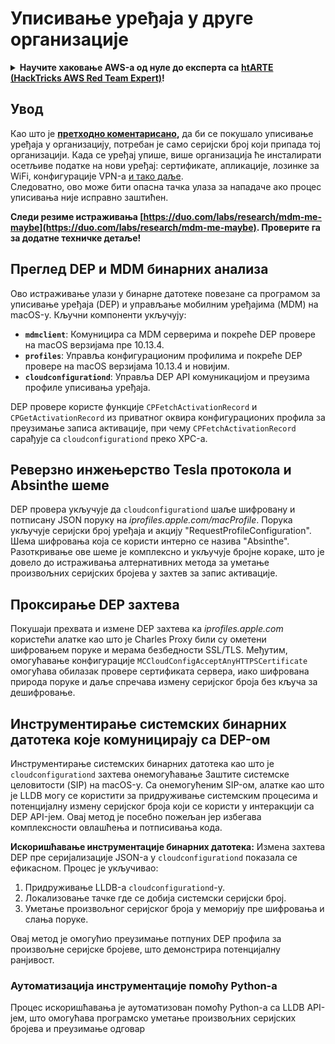 # Уписивање уређаја у друге организације

<details>

<summary><strong>Научите хаковање AWS-а од нуле до експерта са</strong> <a href="https://training.hacktricks.xyz/courses/arte"><strong>htARTE (HackTricks AWS Red Team Expert)</strong></a><strong>!</strong></summary>

Други начини да подржите HackTricks:

* Ако желите да видите вашу **компанију рекламирану на HackTricks** или **преузмете HackTricks у PDF-у** Проверите [**ПРЕТПЛАТНЕ ПЛАНОВЕ**](https://github.com/sponsors/carlospolop)!
* Набавите [**званични PEASS & HackTricks сувенир**](https://peass.creator-spring.com)
* Откријте [**The PEASS Family**](https://opensea.io/collection/the-peass-family), нашу колекцију ексклузивних [**NFT-ова**](https://opensea.io/collection/the-peass-family)
* **Придружите се** 💬 [**Discord групи**](https://discord.gg/hRep4RUj7f) или [**телеграм групи**](https://t.me/peass) или **пратите** нас на **Твитеру** 🐦 [**@carlospolopm**](https://twitter.com/hacktricks_live)**.**
* **Поделите своје хакерске трикове слањем PR-ова на** [**HackTricks**](https://github.com/carlospolop/hacktricks) и [**HackTricks Cloud**](https://github.com/carlospolop/hacktricks-cloud) github репозиторијуме.

</details>

## Увод

Као што је [**претходно коментарисано**](./#what-is-mdm-mobile-device-management)**,** да би се покушало уписивање уређаја у организацију, потребан је само серијски број који припада тој организацији. Када се уређај упише, више организација ће инсталирати осетљиве податке на нови уређај: сертификате, апликације, лозинке за WiFi, конфигурације VPN-а [и тако даље](https://developer.apple.com/enterprise/documentation/Configuration-Profile-Reference.pdf).\
Следоватно, ово може бити опасна тачка улаза за нападаче ако процес уписивања није исправно заштићен.

**Следи резиме истраживања [https://duo.com/labs/research/mdm-me-maybe](https://duo.com/labs/research/mdm-me-maybe). Проверите га за додатне техничке детаље!**

## Преглед DEP и MDM бинарних анализа

Ово истраживање улази у бинарне датотеке повезане са програмом за уписивање уређаја (DEP) и управљање мобилним уређајима (MDM) на macOS-у. Кључни компоненти укључују:

- **`mdmclient`**: Комуницира са MDM серверима и покреће DEP провере на macOS верзијама пре 10.13.4.
- **`profiles`**: Управља конфигурационим профилима и покреће DEP провере на macOS верзијама 10.13.4 и новијим.
- **`cloudconfigurationd`**: Управља DEP API комуникацијом и преузима профиле уписивања уређаја.

DEP провере користе функције `CPFetchActivationRecord` и `CPGetActivationRecord` из приватног оквира конфигурационих профила за преузимање записа активације, при чему `CPFetchActivationRecord` сарађује са `cloudconfigurationd` преко XPC-а.

## Реверзно инжењерство Tesla протокола и Absinthe шеме

DEP провера укључује да `cloudconfigurationd` шаље шифровану и потписану JSON поруку на _iprofiles.apple.com/macProfile_. Порука укључује серијски број уређаја и акцију "RequestProfileConfiguration". Шема шифровања која се користи интерно се назива "Absinthe". Разоткривање ове шеме је комплексно и укључује бројне кораке, што је довело до истраживања алтернативних метода за уметање произвољних серијских бројева у захтев за запис активације.

## Проксирање DEP захтева

Покушаји прехвата и измене DEP захтева ка _iprofiles.apple.com_ користећи алатке као што је Charles Proxy били су ометени шифровањем поруке и мерама безбедности SSL/TLS. Међутим, омогућавање конфигурације `MCCloudConfigAcceptAnyHTTPSCertificate` омогућава обилазак провере сертификата сервера, иако шифрована природа поруке и даље спречава измену серијског броја без кључа за дешифровање.

## Инструментирање системских бинарних датотека које комуницирају са DEP-ом

Инструментирање системских бинарних датотека као што је `cloudconfigurationd` захтева онемогућавање Заштите системске целовитости (SIP) на macOS-у. Са онемогућеним SIP-ом, алатке као што је LLDB могу се користити за придруживање системским процесима и потенцијалну измену серијског броја који се користи у интеракцији са DEP API-јем. Овај метод је посебно пожељан јер избегава комплексности овлашћења и потписивања кода.

**Искоришћавање инструментације бинарних датотека:**
Измена захтева DEP пре серијализације JSON-а у `cloudconfigurationd` показала се ефикасном. Процес је укључивао:

1. Придруживање LLDB-а `cloudconfigurationd`-у.
2. Локализовање тачке где се добија системски серијски број.
3. Уметање произвољног серијског броја у меморију пре шифровања и слања поруке.

Овај метод је омогућио преузимање потпуних DEP профила за произвољне серијске бројеве, што демонстрира потенцијалну ранјивост.

### Аутоматизација инструментације помоћу Python-a

Процес искоришћавања је аутоматизован помоћу Python-a са LLDB API-јем, што омогућава програмско уметање произвољних серијских бројева и преузимање одговар
